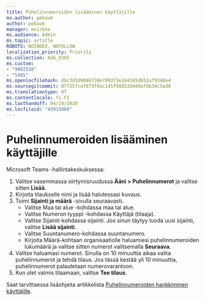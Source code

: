 ```yaml
---
title: Puhelinnumeroiden lisääminen käyttäjille
ms.author: pebaum
author: pebaum
manager: mnirkhe
ms.audience: Admin
ms.topic: article
ROBOTS: NOINDEX, NOFOLLOW
localization_priority: Priority
ms.collection: Adm_O365
ms.custom:
- "9002538"
- "5485"
ms.openlocfilehash: dbc3d3d9048730e709373e104345db51af9348e4
ms.sourcegitcommit: 07725fcaf073f0ac145f98653b989afdb34c5ad0
ms.translationtype: HT
ms.contentlocale: fi-FI
ms.lasthandoff: 04/28/2020
ms.locfileid: "43915080"
---
```

# <a name="adding-phone-numbers-to-users"></a>Puhelinnumeroiden lisääminen käyttäjille

Microsoft Teams -hallintakeskuksessa:

1. Valitse vasemmassa siirtymisruudussa **Ääni > Puhelinnumerot** ja valitse sitten **Lisää**.
2. Kirjoita tilaukselle nimi ja lisää halutessasi kuvaus.
3. Toimi **Sijainti ja määrä** -sivulla seuraavasti.
    - Valitse Maa tai alue -kohdassa maa tai alue.
    - Valitse Numeron tyyppi -kohdassa Käyttäjä (tilaaja).
    - Valitse Sijainti-kohdassa sijainti. Jos sinun täytyy luoda uusi sijainti, valitse **Lisää sijainti**.
    - Valitse Suuntanumero-kohdassa suuntanumero.
    - Kirjoita Määrä-kohtaan organisaatiolle haluamiesi puhelinnumeroiden lukumäärä ja valitse sitten numerot valitsemalla **Seuraava**.
4. Valitse haluamasi numerot. Sinulla on 10 minuuttia aikaa valita puhelinnumerot ja tehdä tilaus. Jos tässä kestää yli 10 minuuttia, puhelinnumerot palautetaan numerovarantoon.
5. Kun olet valmis tilaamaan, valitse **Tee tilaus**.

Saat tarvittaessa lisäohjeita artikkelista [Puhelinnumeroiden hankkiminen käyttäjille](https://docs.microsoft.com/microsoftteams/getting-phone-numbers-for-your-users).
